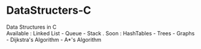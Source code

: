# DataStructers-C
Data Structures in C  
Available : Linked List - Queue - Stack . 
Soon :  HashTables - Trees - Graphs - Dijkstra's Algorithm - A*'s Algorithm
